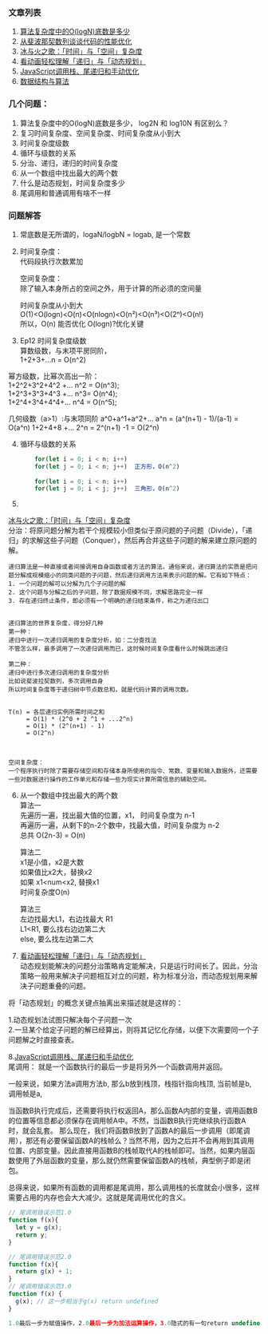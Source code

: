 ### 文章列表
1. [算法复杂度中的O(logN)底数是多少](https://blog.csdn.net/jdbc/article/details/42173751)
2. [从斐波那契数列谈谈代码的性能优化
](https://juejin.im/post/596837b75188250d781d1552)  
3. [冰与火之歌：「时间」与「空间」复杂度
](https://juejin.im/post/5c174198f265da611036f4ea)    
4. [看动画轻松理解「递归」与「动态规划」
](https://juejin.im/post/5c2308abf265da615304ce41 
)  
5. [JavaScript调用栈、尾递归和手动优化](https://www.jianshu.com/p/3182429e26b5)  
6. [数据结构与算法](http://www.xuetangx.com/courses/course-v1:TsinghuaX+30240184+sp/courseware/a8c755dbb15b4bce9165d4df80f6485a/)

### 几个问题：
1. 算法复杂度中的O(logN)底数是多少， log2N 和 log10N 有区别么？
2. 复习时间复杂度、空间复杂度、时间复杂度从小到大
3. 时间复杂度级数
4. 循环与级数的关系
5. 分治、递归，递归的时间复杂度
6. 从一个数组中找出最大的两个数
7.  什么是动态规划，时间复杂度多少
8. 尾调用和普通调用有啥不一样


### 问题解答
1. 常底数是无所谓的，logaN/logbN = logab, 是一个常数


2. 时间复杂度：  
	代码段执行次数累加  
	
	空间复杂度：  
	除了输入本身所占的空间之外，用于计算的所必须的空间量
	
	时间复杂度从小到大  
	O(1)<O(logn)<O(n)<O(nlogn)<O(n²)<O(n³)<O(2ⁿ)<O(n!)  
	所以，O(n) 能否优化 O(logn)?优化关键


 
3.  Ep12 时间复杂度级数  
 算数级数，与末项平房同阶，  
 1+2+3+...n = O(n^2)  
 	
 幂方级数，比幂次高出一阶：  
 1+2^2+3^2+4^2 +... n^2 = O(n^3);  
 1+2^3+3^3+4^3 +... n^3= O(n^4);  
 1+2^4+3^4+4^4+... n^4 = O(n^5); 
 
 几何级数（a>1）:与末项同阶
 a^0+a^1+a^2+... a^n = (a^(n+1) - 1)/(a-1) = O(a^n)
 1+2+4+8 +... 2^n = 2^(n+1) -1  = O(2^n)


4. 循环与级数的关系

	```js
		for(let i = 0; i < n; i++)
	 	for(let j = 0; i < n; j++)  正方形，O(n^2)
	 
		for(let i = 0; i < n; i++)
		for(let j = 0; i < j; j++)  三角形，O(n^2)
	```
 
5.  	
 	      
  [冰与火之歌：「时间」与「空间」复杂度
](https://juejin.im/post/5c174198f265da611036f4ea)   
	分治：将原问题分解为若干个规模较小但类似于原问题的子问题（Divide），「递归」的求解这些子问题（Conquer），然后再合并这些子问题的解来建立原问题的解。


	
 	递归算法是一种直接或者间接调用自身函数或者方法的算法。通俗来说，递归算法的实质是把问题分解成规模缩小的同类问题的子问题，然后递归调用方法来表示问题的解。它有如下特点：   
	1. 一个问题的解可以分解为几个子问题的解 
	2. 这个问题与分解之后的子问题，除了数据规模不同，求解思路完全一样 
	3. 存在递归终止条件，即必须有一个明确的递归结束条件，称之为递归出口


	递归算法的世界复杂度，得分好几种  
	第一种：  
	递归中进行一次递归调用的复杂度分析，如：二分查找法  
	不管怎么样，最多调用了一次递归调用而已，这时候时间复杂度看什么时候跳出递归
	
	第二种：
	递归中进行多次递归调用的复杂度分析  
	比如说斐波拉契数列，多次调用自身  
	所以时间复杂度等于递归树中节点数总和，就是代码计算的调用次数。
	
	 	
 	T(n) = 各层递归实例所需时间之和  
 	     = O(1) * (2^0 + 2 ^1 + ...2^n)  
 	     = O(1) * (2^(n+1) - 1)     
 	     = O(2^n)
 	     


	空间复杂度：  
	一个程序执行时除了需要存储空间和存储本身所使用的指令、常数、变量和输入数据外，还需要一些对数据进行操作的工作单元和存储一些为现实计算所需信息的辅助空间。


 
 
 	
6. 从一个数组中找出最大的两个数  
	算法一  
	先遍历一遍，找出最大值的位置，x1， 时间复杂度为 n-1  
	再遍历一遍，从剩下的n-2个数中，找最大值，时间复杂度为 n-2  
	总共 O(2n-3) = O(n)
	
	算法二  
	x1是小值，x2是大数  
	如果值比x2大，替换x2  
	如果 x1<num<x2, 替换x1  
	时间复杂度O(n)  
 	
 	算法三  
 	左边找最大L1，右边找最大 R1   
 	L1<R1, 要么找右边边第二大    
 	else, 要么找左边第二大    
 
 
7. [看动画轻松理解「递归」与「动态规划」
](https://juejin.im/post/5c2308abf265da615304ce41 
)  
动态规划能解决的问题分治策略肯定能解决，只是运行时间长了。因此，分治策略一般用来解决子问题相互对立的问题，称为标准分治，而动态规划用来解决子问题重叠的问题。

将「动态规划」的概念关键点抽离出来描述就是这样的：

1.动态规划法试图只解决每个子问题一次  
2.一旦某个给定子问题的解已经算出，则将其记忆化存储，以便下次需要同一个子问题解之时直接查表。




8.[JavaScript调用栈、尾递归和手动优化](https://www.jianshu.com/p/3182429e26b5)   
尾调用：
就是一个函数执行的最后一步是将另外一个函数调用并返回。

一般来说，如果方法a调用方法b, 那么b放到栈顶，栈指针指向栈顶, 当前帧是b, 调用帧是a,

当函数B执行完成后，还需要将执行权返回A，那么函数A内部的变量，调用函数B的位置等信息都必须保存在调用帧A中。不然，当函数B执行完继续执行函数A时，就会乱套。
那么现在，我们将函数B放到了函数A的最后一步调用（即尾调用），那还有必要保留函数A的栈帧么？当然不用，因为之后并不会再用到其调用位置、内部变量。因此直接用函数B的栈帧取代A的栈帧即可。当然，如果内层函数使用了外层函数的变量，那么就仍然需要保留函数A的栈帧，典型例子即是闭包。


总得来说，如果所有函数的调用都是尾调用，那么调用栈的长度就会小很多，这样需要占用的内存也会大大减少。这就是尾调用优化的含义。





```js
// 尾调用错误示范1.0
function f(x){
  let y = g(x);
  return y;
}

// 尾调用错误示范2.0
function f(x){
  return g(x) + 1;
}
// 尾调用错误示范3.0
function f(x) {
  g(x); // 这一步相当于g(x) return undefined
}

1.0最后一步为赋值操作，2.0最后一步为加法运算操作，3.0隐式的有一句return undefined
```





 
 
 